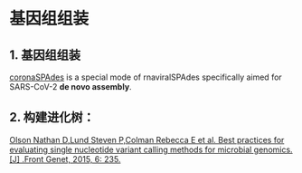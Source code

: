  # 基因组组装
 
## 1. 基因组组装

[coronaSPAdes](https://github.com/ablab/spades) is a special mode of rnaviralSPAdes specifically aimed for SARS-CoV-2 **de novo assembly**.

## 2. 构建进化树：

[Olson Nathan D,Lund Steven P,Colman Rebecca E et al. Best practices for evaluating single nucleotide variant calling methods for microbial genomics.[J] .Front Genet, 2015, 6: 235.](https://www.frontiersin.org/articles/10.3389/fgene.2015.00235/full)

